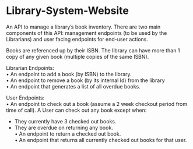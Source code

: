 # Library-System-Website
An API to manage a library’s book inventory. There are two main components of this API: management endpoints (to be used by the Librarians) and user facing endpoints for end-user actions. 

Books are referenced up by their ISBN. The library can have more than 1 copy of any given book (multiple copies of the same ISBN).

Librarian Endpoints:                                                                                                                                               
•	An endpoint to add a book (by ISBN) to the library.                                                                                                               
•	An endpoint to remove a book (by its internal Id) from the library                                                                                               
•	An endpoint that generates a list of all overdue books.                                                                                                                                                                                                                   
                                                                                                                                                                     
User Endpoints:                                                                                                                                                     
•	An endpoint to check out a book (assume a 2 week checkout period from time of call). A User can check out any book except when:                                   
-	They currently have 3 checked out books.                                                                                                                         
-	They are overdue on returning any book.                                                                                                                                                                                                                                                                                               
•	An endpoint to return a checked out book.                                                                                                                         
•	An endpoint that returns all currently checked out books for that user.
